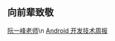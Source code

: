 ## 向前辈致敬
[阮一峰老师](https://github.com/ruanyf/weekly)\n
[Android 开发技术周报](https://www.androidweekly.cn/)

